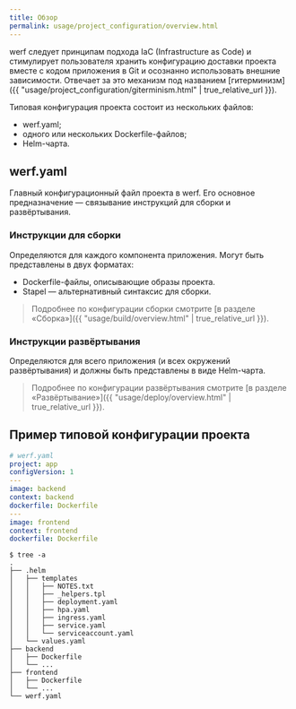 ```yaml
---
title: Обзор
permalink: usage/project_configuration/overview.html
---
```


werf следует принципам подхода IaC (Infrastructure as Code) и стимулирует пользователя хранить конфигурацию доставки проекта вместе с кодом приложения в Git и осознанно использовать внешние зависимости. Отвечает за это механизм под названием [гитерминизм]({{ "usage/project_configuration/giterminism.html" | true_relative_url }}).

Типовая конфигурация проекта состоит из нескольких файлов:

- werf.yaml;
- одного или нескольких Dockerfile-файлов;
- Helm-чарта.

## werf.yaml

Главный конфигурационный файл проекта в werf. Его основное предназначение — связывание инструкций для сборки и развёртывания.

### Инструкции для сборки

Определяются для каждого компонента приложения. Могут быть представлены в двух форматах:
- Dockerfile-файлы, описывающие образы проекта.
- Stapel — альтернативный синтаксис для сборки.

> Подробнее по конфигурации сборки смотрите [в разделе «Сборка»]({{ "usage/build/overview.html" | true_relative_url }}).

### Инструкции развёртывания

Определяются для всего приложения (и всех окружений развёртывания) и должны быть представлены в виде Helm-чарта.

> Подробнее по конфигурации развёртывания смотрите [в разделе «Развёртывание»]({{ "usage/deploy/overview.html" | true_relative_url }}).

## Пример типовой конфигурации проекта

```yaml
# werf.yaml
project: app
configVersion: 1
---
image: backend
context: backend
dockerfile: Dockerfile
---
image: frontend
context: frontend
dockerfile: Dockerfile
```

```shell
$ tree -a
.
├── .helm
│   ├── templates
│   │   ├── NOTES.txt
│   │   ├── _helpers.tpl
│   │   ├── deployment.yaml
│   │   ├── hpa.yaml
│   │   ├── ingress.yaml
│   │   ├── service.yaml
│   │   └── serviceaccount.yaml
│   └── values.yaml
├── backend
│   ├── Dockerfile
│   └── ...
├── frontend
│   ├── Dockerfile
│   └── ...
└── werf.yaml
```
